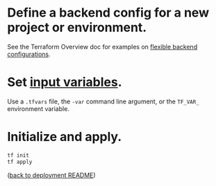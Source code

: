 # Define a backend config for a new project or environment.
See the Terraform Overview doc for examples on [flexible backend configurations](../t2x_terraform_overview.md#terraform-backends).

# Set [input variables](https://developer.hashicorp.com/terraform/language/values/variables#assigning-values-to-root-module-variables).
Use a `.tfvars` file, the `-var` command line argument, or the `TF_VAR_` environment variable.

# Initialize and apply.
```sh
tf init
tf apply
```

([back to deployment README](../README.md))